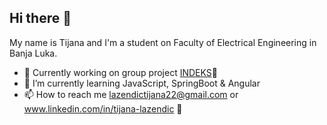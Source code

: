 ## Hi there 👋
My name is Tijana and I'm a student on Faculty of Electrical Engineering in Banja Luka.

- 🔭 Currently working on group project [INDEKS](https://github.com/dejanjanjic/indeks-student-app)📱  
- 🌱 I’m currently learning JavaScript, SpringBoot & Angular 
- 📫 How to reach me lazendictijana22@gmail.com or www.linkedin.com/in/tijana-lazendic 📩


